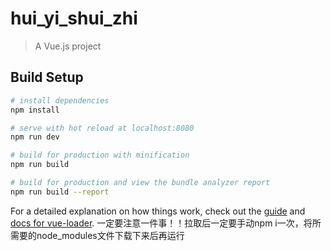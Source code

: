# hui_yi_shui_zhi

> A Vue.js project

## Build Setup

``` bash
# install dependencies
npm install

# serve with hot reload at localhost:8080
npm run dev

# build for production with minification
npm run build

# build for production and view the bundle analyzer report
npm run build --report
```

For a detailed explanation on how things work, check out the [guide](http://vuejs-templates.github.io/webpack/) and [docs for vue-loader](http://vuejs.github.io/vue-loader).
一定要注意一件事！！拉取后一定要手动npm i一次，将所需要的node_modules文件下载下来后再运行

